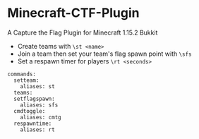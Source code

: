 # Minecraft-CTF-Plugin
A Capture the Flag Plugin for Minecraft 1.15.2 Bukkit 

- Create teams with `\st <name>`
- Join a team then set your team's flag spawn point with `\sfs`
- Set a respawn timer for players `\rt <seconds>`

```
commands:
  setteam:
    aliases: st
  teams:
  setflagspawn:
    aliases: sfs
  cmdtoggle:
    aliases: cmtg
  respawntime:
    aliases: rt
```

